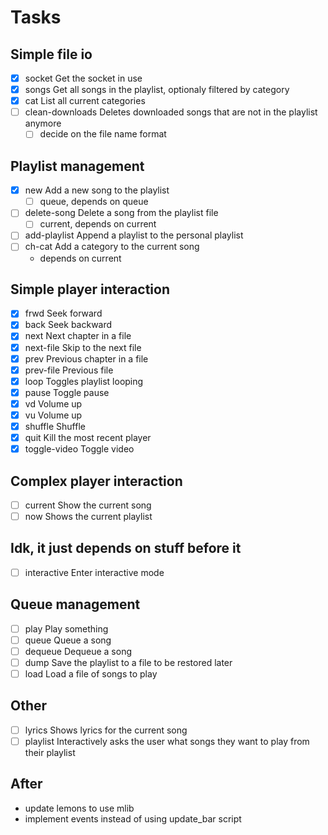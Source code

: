 
# Tasks

## Simple file io

 - [x] socket             Get the socket in use
 - [x] songs              Get all songs in the playlist, optionaly filtered by category
 - [x] cat                List all current categories
 - [ ] clean-downloads    Deletes downloaded songs that are not in the playlist anymore
     - [ ] decide on the file name format

## Playlist management

 - [x] new                Add a new song to the playlist
     - [ ] queue, depends on queue
 - [ ] delete-song        Delete a song from the playlist file
     - [ ] current, depends on current
 - [ ] add-playlist       Append a playlist to the personal playlist
 - [ ] ch-cat             Add a category to the current song
     - depends on current

## Simple player interaction

 - [x] frwd               Seek forward
 - [x] back               Seek backward
 - [x] next               Next chapter in a file
 - [x] next-file          Skip to the next file
 - [x] prev               Previous chapter in a file
 - [x] prev-file          Previous file
 - [x] loop               Toggles playlist looping
 - [x] pause              Toggle pause
 - [x] vd                 Volume up
 - [x] vu                 Volume up
 - [x] shuffle            Shuffle
 - [x] quit               Kill the most recent player
 - [x] toggle-video       Toggle video

## Complex player interaction

 - [ ] current            Show the current song
 - [ ] now                Shows the current playlist

## Idk, it just depends on stuff before it

 - [ ] interactive        Enter interactive mode

## Queue management
 - [ ] play               Play something
 - [ ] queue              Queue a song
 - [ ] dequeue            Dequeue a song
 - [ ] dump               Save the playlist to a file to be restored later
 - [ ] load               Load a file of songs to play

## Other

 - [ ] lyrics             Shows lyrics for the current song
 - [ ] playlist           Interactively asks the user what songs they want to play from their playlist

## After

- update lemons to use mlib
- implement events instead of using update_bar script
